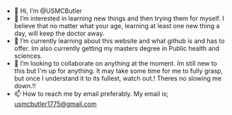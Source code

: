 - 👋 Hi, I’m @USMCButler
- 👀 I’m interested in learning new things and then trying them for myself. I believe that no matter what your age, learning at least one new thing a day, will keep the doctor away. 
- 🌱 I’m currently learning about this website and what github is and has to offer. Im also currently getting my masters degree in Public health and sciences.
- 💞️ I’m looking to collaborate on anything at the moment. Im still new to this but I'm up for anything. It may take some time for me to fully grasp, but once I understand it to its fullest, watch out.! Theres no slowing me down.!!
- 📫 How to reach me by email preferably. My email is; usmcbutler1775@gmail.com

<!---
USMCButler/USMCButler is a ✨ special ✨ repository because its `README.md` (this file) appears on your GitHub profile.
You can click the Preview link to take a look at your changes.
--->
